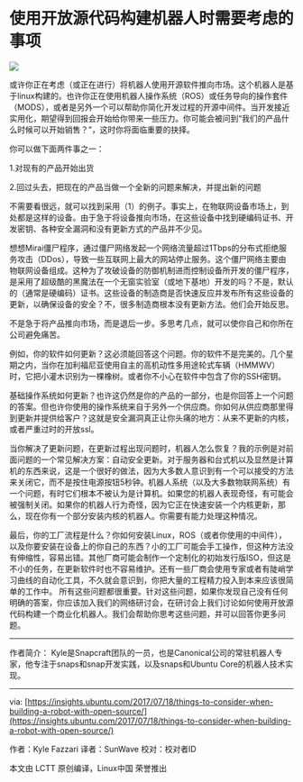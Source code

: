 # 使用开放源代码构建机器人时需要考虑的事项 #


![](https://camo.githubusercontent.com/fb86e7bb10d32ee088cd821de147f03289912930/68747470733a2f2f696e7369676874732e7562756e74752e636f6d2f77702d636f6e74656e742f75706c6f6164732f666266632f666c617368696e672e706e67)

或许你正在考虑（或正在进行）将机器人使用开源软件推向市场。这个机器人是基于linux构建的。也许你正在使用机器人操作系统（ROS）或任务导向的操作套件（MODS），或者是另外一个可以帮助你简化开发过程的开源中间件。当开发接近实用化，期望得到回报会开始给你带来一些压力。你可能会被问到“我们的产品什么时候可以开始销售？”，这时你将面临重要的抉择。

你可以做下面两件事之一：

1.对现有的产品开始出货

2.回过头去，把现在的产品当做一个全新的问题来解决，并提出新的问题

不需要看很远，就可以找到采用（1）的例子。事实上，在物联网设备市场上，到处都是这样的设备。由于急于将设备推向市场，在这些设备中找到硬编码证书、开发密钥、各种安全漏洞和没有更新方式的产品并不少见。

想想Mirai僵尸程序，通过僵尸网络发起一个网络流量超过1Tbps的分布式拒绝服务攻击（DDos），导致一些互联网上最大的网站停止服务。这个僵尸网络主要由物联网设备组成。这种为了攻破设备的防御机制进而控制设备所开发的僵尸程序，是采用了超级酷的黑魔法在一个无窗实验室（或地下基地）开发的吗？不是，默认的（通常是硬编码）证书。这些设备的制造商是否快速反应并发布所有这些设备的更新，以确保设备的安全？不，很多制造商根本没有更新方法。他们会开始反思。

不是急于将产品推向市场，而是退后一步。多思考几点，就可以使你自己和你所在公司避免痛苦。

例如，你的软件如何更新？这必须能回答这个问题。你的软件不是完美的。几个星期之内，当你在加利福尼亚使用自主的高机动性多用途轮式车辆（HMMWV）时，它把小灌木识别为一棵橡树。或者你不小心在软件中包含了你的SSH密钥。

基础操作系统如何更新？也许这仍然是你的产品的一部分，也是你回答上一个问题的答案。但也许你使用的操作系统来自于另外一个供应商。你如何从供应商那里得到更新并提供给客户？这就是安全漏洞真正让你头痛的地方：从来不更新的内核，或者严重过时的开放ssl。

当你解决了更新问题，在更新过程出现问题时，机器人怎么恢复？我的示例是对前面问题的一个常见解决方案：自动安全更新。对于服务器和台式机以及显然是计算机的东西来说，这是一个很好的做法，因为大多数人意识到有一个可以接受的方法来关闭它，而不是按住电源按钮5秒钟。机器人系统（以及大多数物联网系统）有一个问题，有时它们根本不被认为是计算机。如果您的机器人表现奇怪，有可能会被强制关闭。如果你的机器人行为奇怪，因为它正在快速安装一个内核更新，那么，现在你有一个部分安装内核的机器人。你需要有能力处理这种情况。

最后，你的工厂流程是什么？你如何安装Linux，ROS（或者你使用的中间件），以及你要安装在设备上的你自己的东西？小的工厂可能会手工操作，但这种方法没有伸缩性，容易出错。其他厂商可能会制作一个定制化的初始发行版ISO，但这是不小的任务，在更新软件时也不容易维护。还有一些厂商会使用专家或者有陡峭学习曲线的自动化工具，不久就会意识到，你把大量的工程精力投入到本来应该很简单的工作中。
所有这些问题都很重要。针对这些问题，如果你发现自己没有任何明确的答案，你应该加入我们的网络研讨会，在研讨会上我们讨论如何使用开放源代码构建一个商业化机器人。我们会帮助你思考这些问题，并可以回答你更多问题。

----------

作者简介：
Kyle是Snapcraft团队的一员，也是Canonical公司的常驻机器人专家，他专注于snaps和snap开发实践，以及snaps和Ubuntu Core的机器人技术实现。

----------

via: [https://insights.ubuntu.com/2017/07/18/things-to-consider-when-building-a-robot-with-open-source/](https://insights.ubuntu.com/2017/07/18/things-to-consider-when-building-a-robot-with-open-source/)

作者：Kyle Fazzari 译者：SunWave 校对：校对者ID

本文由 LCTT 原创编译，Linux中国 荣誉推出
